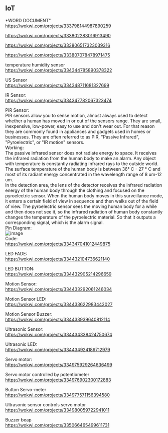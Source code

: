 ## IoT
*WORD DOCUMENT"<br>
https://wokwi.com/projects/333798144987890259<br>

https://wokwi.com/projects/333802283016913490<br>

https://wokwi.com/projects/333806517323039316<br>

https://wokwi.com/projects/333807078478971475<br>

temperature humidity sensor<br>
https://wokwi.com/projects/334344785890378322<br>

US Sensor<br>
https://wokwi.com/projects/334348711681327699<br>

IR Sensor:<br>
https://wokwi.com/projects/334347782067323474<br>

PIR Sensor:<br>
PIR sensors allow you to sense motion, almost always used to detect whether a human has moved in or out of the sensors range. They are small, inexpensive, low-power, easy to use and don't wear out. For that reason they are commonly found in appliances and gadgets used in homes or businesses. They are often referred to as PIR, "Passive Infrared", "Pyroelectric", or "IR motion" sensors.<br>
Working:<br>
The passive infrared sensor does not radiate energy to space. It receives the  infrared radiation from the human body to make an alarm. Any object with temperature is constantly radiating infrared rays to the outside world. The surface temperature of the human body is between 36° C - 27 ° C and most of its radiant energy concentrated in the wavelength range of 8 um-12 um.<br>
In the detection area, the lens of the detector receives the infrared radiation energy of the human body through the clothing and focused on the pyroelectric sensor. When the human body moves in this surveillance mode, it enters a certain field of view in sequence and then walks out of the field of view. The pyroelectric sensor sees the moving human body for a while and then does not see it, so the infrared radiation of human body constantly changes the temperature of the pyroelectric material. So that it outputs a corresponding signal, which is the alarm signal.<br>
Pin Diagram:<br>
![image](https://user-images.githubusercontent.com/98145023/173380027-511662c7-bd5f-41b9-bf2d-f1c808ecc3ab.png)<br>
Code:<br>
https://wokwi.com/projects/334347041012449875<br>

LED FADE:<br>
https://wokwi.com/projects/334432104736621140<br>

LED BUTTON:<br>
https://wokwi.com/projects/334432905214296659<br>

Motion Sensor:<br>
https://wokwi.com/projects/334433292061246034<br>

Motion Sensor LED:<br>
https://wokwi.com/projects/334433622983443027<br>

Motion Sensor Buzzer:<br>
https://wokwi.com/projects/334433939640812114<br>

Ultrasonic Sensor:<br>
https://wokwi.com/projects/334434338424750674

Ultrasonic LED:<br>
https://wokwi.com/projects/334434924189712979<br>

Servo motor:<br>
https://wokwi.com/projects/334975929264636499<br>

Servo motor controlled by potentiometer<br>
https://wokwi.com/projects/334976902300172883<bt>

Button Servo-meter<br>
https://wokwi.com/projects/334977571156394580<br>
  
Ultrasonic sensor controls  servo motor<br>
https://wokwi.com/projects/334980059722941011<br>
  
Buzzer beap<br>
https://wokwi.com/projects/335066465499611731<br>
